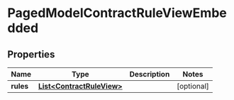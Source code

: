 

# PagedModelContractRuleViewEmbedded


## Properties

| Name | Type | Description | Notes |
|------------ | ------------- | ------------- | -------------|
|**rules** | [**List&lt;ContractRuleView&gt;**](ContractRuleView.md) |  |  [optional] |



